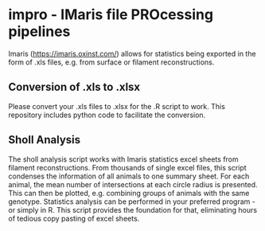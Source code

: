 # impro - IMaris file PROcessing pipelines
Imaris (https://imaris.oxinst.com/) allows for statistics being exported in the form of .xls files, e.g. from surface or filament reconstructions.

## Conversion of .xls to .xlsx
Please convert your .xls files to .xlsx for the .R script to work. This repository includes python code to facilitate the conversion.

## Sholl Analysis
The sholl analysis script works with Imaris statistics excel sheets from filament reconstructions. From thousands of single excel files, this script condenses the information of all animals to one summary sheet. For each animal, the mean number of intersections at each circle radius is presented. This can then be plotted, e.g. combining groups of animals with the same genotype. Statistics analysis can be performed in your preferred program - or simply in R. This script provides the foundation for that, eliminating hours of tedious copy pasting of excel sheets. 

